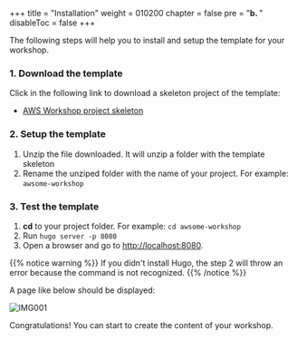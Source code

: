 +++
title = "Installation"
weight = 010200
chapter = false
pre = "<b>b. </b>"
disableToc = false
+++

The following steps will help you to install and setup the template for your workshop.

### 1. Download the template

Click in the following link to download a skeleton project of the template:

- [AWS Workshop project skeleton](https://github.com/falej/aws-workshop-hugo-template/archive/master.zip)

### 2. Setup the template

1. Unzip the file downloaded. It will unzip a folder with the template skeleton
2. Rename the unziped folder with the name of your project. For example: `awsome-workshop`

### 3. Test the template

1. **cd** to your project folder. For example: `cd awsome-workshop`
2. Run `hugo server -p 8080`
3. Open a browser and go to [http://localhost:8080](http://localhost:8080).

{{% notice warning %}}
If you didn't install Hugo, the step 2 will throw an error because the command is not recognized.
{{% /notice %}}

A page like below should be displayed:

![IMG001](/images/01-basics/02-installation/IMG001.png?classes=border)

Congratulations! You can start to create the content of your workshop.
